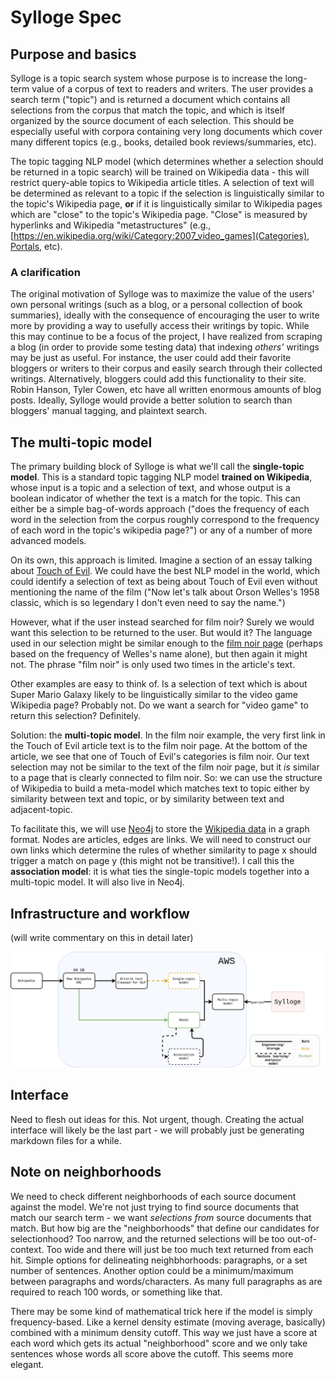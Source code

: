# Sylloge Spec

## Purpose and basics

Sylloge is a topic search system whose purpose is to increase the long-term value of a corpus of text to readers and writers. The user provides a search term ("topic") and is returned a document which contains all selections from the corpus that match the topic, and which is itself organized by the source document of each selection. This should be especially useful with corpora containing very long documents which cover many different topics (e.g., books, detailed book reviews/summaries, etc).

The topic tagging NLP model (which determines whether a selection should be returned in a topic search) will be trained on Wikipedia data - this will restrict query-able topics to Wikipedia article titles. A selection of text will be determined as relevant to a topic if the selection is linguistically similar to the topic's Wikipedia page, **or** if it is linguistically similar to Wikipedia pages which are "close" to the topic's Wikipedia page. "Close" is measured by hyperlinks and Wikipedia "metastructures" (e.g., [https://en.wikipedia.org/wiki/Category:2007_video_games](Categories), [Portals](https://en.wikipedia.org/wiki/Portal:History), etc).

### A clarification

The original motivation of Sylloge was to maximize the value of the users' own personal writings (such as a blog, or a personal collection of book summaries), ideally with the consequence of encouraging the user to write more by providing a way to usefully access their writings by topic. While this may continue to be a focus of the project, I have realized from scraping a blog (in order to provide some testing data) that indexing _others'_ writings may be just as useful. For instance, the user could add their favorite bloggers or writers to their corpus and easily search through their collected writings. Alternatively, bloggers could add this functionality to their site. Robin Hanson, Tyler Cowen, etc have all written enormous amounts of blog posts. Ideally, Sylloge would provide a better solution to search than bloggers' manual tagging, and plaintext search.

## The multi-topic model

The primary building block of Sylloge is what we'll call the **single-topic model**. This is a standard topic tagging NLP model **trained on Wikipedia**, whose input is a topic and a selection of text, and whose output is a boolean indicator of whether the text is a match for the topic. This can either be a simple bag-of-words approach ("does the frequency of each word in the selection from the corpus roughly correspond to the frequency of each word in the topic's wikipedia page?") or any of a number of more advanced models.

On its own, this approach is limited. Imagine a section of an essay talking about [Touch of Evil](https://en.wikipedia.org/wiki/Touch_of_Evil). We could have the best NLP model in the world, which could identify a selection of text as being about Touch of Evil even without mentioning the name of the film ("Now let's talk about Orson Welles's 1958 classic, which is so legendary I don't even need to say the name.")

However, what if the user instead searched for film noir? Surely we would want this selection to be returned to the user. But would it? The language used in our selection might be similar enough to the [film noir page](https://en.wikipedia.org/wiki/Film_noir) (perhaps based on the frequency of Welles's name alone), but then again it might not. The phrase "film noir" is only used two times in the article's text.

Other examples are easy to think of. Is a selection of text which is about Super Mario Galaxy likely to be linguistically similar to the video game Wikipedia page? Probably not. Do we want a search for "video game" to return this selection? Definitely.

Solution: the **multi-topic model**. In the film noir example, the very first link in the Touch of Evil article text is to the film noir page. At the bottom of the article, we see that one of Touch of Evil's categories is film noir. Our text selection may not be similar to the text of the film noir page, but it *is* similar to a page that is clearly connected to film noir. So: we can use the structure of Wikipedia to build a meta-model which matches text to topic either by similarity between text and topic, or by similarity between text and adjacent-topic.

To facilitate this, we will use [Neo4j](https://en.wikipedia.org/wiki/Neo4j) to store the [Wikipedia data](https://en.wikipedia.org/wiki/Wikipedia:Database_download) in a graph format. Nodes are articles, edges are links. We will need to construct our own links which determine the rules of whether similarity to page x should trigger a match on page y (this might not be transitive!). I call this the **association model**: it is what ties the single-topic models together into a multi-topic model. It will also live in Neo4j.

## Infrastructure and workflow

(will write commentary on this in detail later)

![Infrastructure and workflow](images/infra-1.png)

## Interface

Need to flesh out ideas for this. Not urgent, though. Creating the actual interface will likely be the last part - we will probably just be generating markdown files for a while.

## Note on neighborhoods

We need to check different neighborhoods of each source document against the model. We're not just trying to find source documents that match our search term - we want _selections from_ source documents that match. But how big are the "neighborhoods" that define our candidates for selectionhood? Too narrow, and the returned selections will be too out-of-context. Too wide and there will just be too much text returned from each hit. Simple options for delineating neighbhorhoods: paragraphs, or a set number of sentences.  Another option could be a minimum/maximum between paragraphs and words/characters. As many full paragraphs as are required to reach 100 words, or something like that.

There may be some kind of mathematical trick here if the model is simply frequency-based. Like a kernel density estimate (moving average, basically) combined with a minimum density cutoff. This way we just have a score at each word which gets its actual "neighborhood" score and we only take sentences whose words all score above the cutoff. This seems more elegant.
